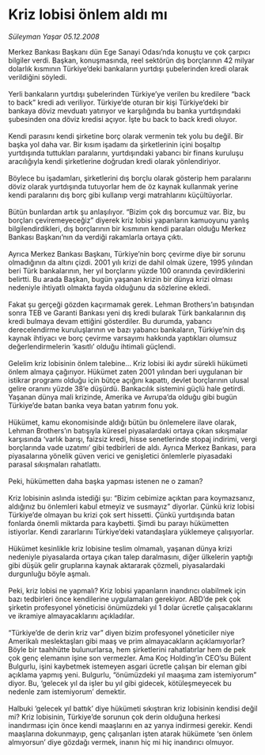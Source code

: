 # Kriz lobisi önlem aldı mı

*Süleyman Yaşar 05.12.2008*

<div class="taraf_structure_2col_1zq">
<div class="margen_n">



 <p>Merkez Bankası Başkanı dün Ege Sanayi Odası’nda konuştu ve çok çarpıcı bilgiler verdi. Başkan, konuşmasında, reel sektörün dış borçlarının 42 milyar dolarlık kısmının Türkiye’deki bankaların yurtdışı şubelerinden kredi olarak verildiğini söyledi. <br/><br/>Yerli bankaların yurtdışı şubelerinden Türkiye’ye verilen bu kredilere “back to back” kredi adı veriliyor. Türkiye’de oturan bir kişi Türkiye’deki bir bankaya döviz mevduatı yatırıyor ve karşılığında bu banka yurtdışındaki şubesinden ona döviz kredisi açıyor. İşte bu back to back kredi oluyor. <br/><br/>Kendi parasını kendi şirketine borç olarak vermenin tek yolu bu değil. Bir başka yol daha var. Bir kısım işadamı da şirketlerinin içini boşaltıp yurtdışında tuttukları paralarını, yurtdışındaki yabancı bir finans kuruluşu aracılığıyla kendi şirketlerine doğrudan kredi olarak yönlendiriyor. <br/><br/>Böylece bu işadamları, şirketlerini dış borçlu olarak gösterip hem paralarını döviz olarak yurtdışında tutuyorlar hem de öz kaynak kullanmak yerine kendi paralarını dış borç gibi kullanıp vergi matrahlarını küçültüyorlar. <br/><br/>Bütün bunlardan artık şu anlaşılıyor. “Bizim çok dış borcumuz var. Biz, bu borçları çeviremeyeceğiz” diyerek kriz lobisi yapanların kamuoyunu yanlış bilgilendirdikleri, dış borçlarının bir kısmının kendi paraları olduğu Merkez Bankası Başkanı’nın da verdiği rakamlarla ortaya çıktı. <br/><br/>Ayrıca Merkez Bankası Başkanı, Türkiye’nin borç çevirme diye bir sorunu olmadığının da altını çizdi. 2001 yılı krizi de dahil olmak üzere, 1995 yılından beri Türk bankalarının, her yıl borçlarını yüzde 100 oranında çevirdiklerini belirtti. Bu arada Başkan, bugün yaşanan krizin bir dünya krizi olması nedeniyle ihtiyatlı olmakta fayda olduğunu da sözlerine ekledi. <br/><br/>Fakat şu gerçeği gözden kaçırmamak gerek. Lehman Brothers’ın batışından sonra TEB ve Garanti Bankası yeni dış kredi bularak Türk bankalarının dış kredi bulmaya devam ettiğini gösterdiler. Bu durumda, yabancı derecelendirme kuruluşlarının ve bazı yabancı bankaların, Türkiye’nin dış kaynak ihtiyacı ve borç çevirme varsayımı hakkında yaptıkları olumsuz değerlendirmelerin ‘kasıtlı’ olduğu ihtimali güçlendi. <br/><br/>Gelelim kriz lobisinin önlem talebine... Kriz lobisi iki aydır sürekli hükümeti önlem almaya çağırıyor. Hükümet zaten 2001 yılından beri uygulanan bir istikrar programı olduğu için bütçe açığını kapattı, devlet borçlarının ulusal gelire oranını yüzde 38’e düşürdü. Bankacılık sistemini güçlü hale getirdi. Yaşanan dünya mali krizinde, Amerika ve Avrupa’da olduğu gibi bugün Türkiye’de batan banka veya batan yatırım fonu yok. <br/><br/>Hükümet, kamu ekonomisinde aldığı bütün bu önlemelere ilave olarak, Lehman Brothers’ın batışıyla küresel piyasalardaki ortaya çıkan sıkışmalar karşısında ‘varlık barışı, faizsiz kredi, hisse senetlerinde stopaj indirimi, vergi borçlarında vade uzatımı’ gibi tedbirleri de aldı. Ayrıca Merkez Bankası, para piyasalarına yönelik güven verici ve genişletici önlemlerle piyasadaki parasal sıkışmaları rahatlattı. <br/><br/>Peki, hükümetten daha başka yapması istenen ne o zaman? <br/><br/>Kriz lobisinin aslında istediği şu: “Bizim cebimize açıktan para koymazsanız, aldığınız bu önlemleri kabul etmeyiz ve susmayız” diyorlar. Çünkü kriz lobisi Türkiye’de olmayan bu krizi çok sert hissetti. Çünkü yurtdışında batan fonlarda önemli miktarda para kaybetti. Şimdi bu parayı hükümetten istiyorlar. Kendi zararlarını Türkiye’deki vatandaşlara yüklemeye çalışıyorlar. <br/><br/>Hükümet kesinlikle kriz lobisine teslim olmamalı, yaşanan dünya krizi nedeniyle piyasalarda ortaya çıkan talep daralmasını, diğer ülkelerin yaptığı gibi düşük gelir gruplarına kaynak aktararak çözmeli, piyasalardaki durgunluğu böyle aşmalı. <br/><br/>Peki, kriz lobisi ne yapmalı? Kriz lobisi yapanların inandırıcı olabilmek için bazı tedbirleri önce kendilerine uygulamaları gerekiyor. ABD’de pek çok şirketin profesyonel yöneticisi önümüzdeki yıl 1 dolar ücretle çalışacaklarını ve ikramiye almayacaklarını açıkladılar. <br/><br/>“Türkiye’de de derin kriz var” diyen bizim profesyonel yöneticiler niye Amerikalı meslektaşları gibi maaş ve prim almayacakların açıklamıyorlar? Böyle bir taahhütte bulunurlarsa, hem şirketlerini rahatlatırlar hem de pek çok genç elemanın işine son vermezler. Ama Koç Holding’in CEO’su Bülent Bulgurlu, işini kaybetmek istemeyen asgari ücretle çalışan bir eleman gibi açıklama yapmış yeni. Bulgurlu, “önümüzdeki yıl maaşıma zam istemiyorum” diyor. Bu, ‘gelecek yıl da işler bu yıl gibi gidecek, kötüleşmeyecek bu nedenle zam istemiyorum’ demektir. <br/><br/>Halbuki ‘gelecek yıl battık’ diye hükümeti sıkıştıran kriz lobisinin kendisi değil mi? Kriz lobisinin, Türkiye’de sorunun çok derin olduğuna herkesi inandırması için önce kendi maaşlarını en az yarıya indirmesi gerekir. Kendi maaşlarına dokunmayıp, genç çalışanları işten atarak hükümete ‘sen önlem almıyorsun’ diye gözdağı vermek, inanın hiç mi hiç inandırıcı olmuyor.</p>

<br/>


<div id="taraf_not">
</div>

</div>


</div>
